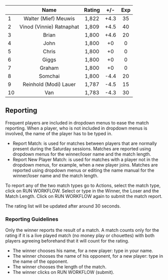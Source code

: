 | |Name|Rating|+/-|Exp|
|-|:--:|:----:|:-:|:-:|
|1|Walter (Mief) Meuwis|1,822|+4.3|35|
|2|Vinod (Vinnie) Ratnaphat|1,809|+4.5|40|
|3|Brian|1,800|+4.6|20|
|4|John|1,800|+0|0|
|5|Chris|1,800|+0|0|
|6|Giggs|1,800|+0|0|
|7|Graham|1,800|+0|0|
|8|Somchai|1,800|-4.4|20|
|9|Reinhold (Modi) Lauer|1,787|-4.5|15|
|10|Van|1,783|-4.3|30|

 

## Reporting

Frequent players are included in dropdown menus to ease the match reporting.
When a player, who is not included in dropdown menus is involved, the name of the player has to be typed in.

- Report Match:  is used for matches between players that are normally present during the Saturday sessions.
Matches are reported using dropdown menus for the winner/loser name and the match length.
- Report New Player Match:  is used for matches with a player not in the dropdown menus, for example, when a new player joins.
Matches are reported using dropdown menus or editing the name manual for the winner/loser name and the match length.

To report any of the two match types go to Actions, select the match type, click on RUN WORKFLOW.
Select or type in the Winner, the Loser and the Match Length.
Click on RUN WORKFLOW again to submit the match report.

The rating list will be updated after around 30 seconds.

### Reporting Guidelines

Only the winner reports the result of a match.
A match counts only for the rating if it is a live played match (no money play or chouettes)
with both players agreeing beforehand that it will count for the rating.

- The winner chooses his name, for a new player: type in your name.
- The winner chooses the name of his opponent, for a new player: type in the name of the opponent.
- The winner chooses the length of the match.
- The winner clicks on RUN WORKFLOW (submit).
